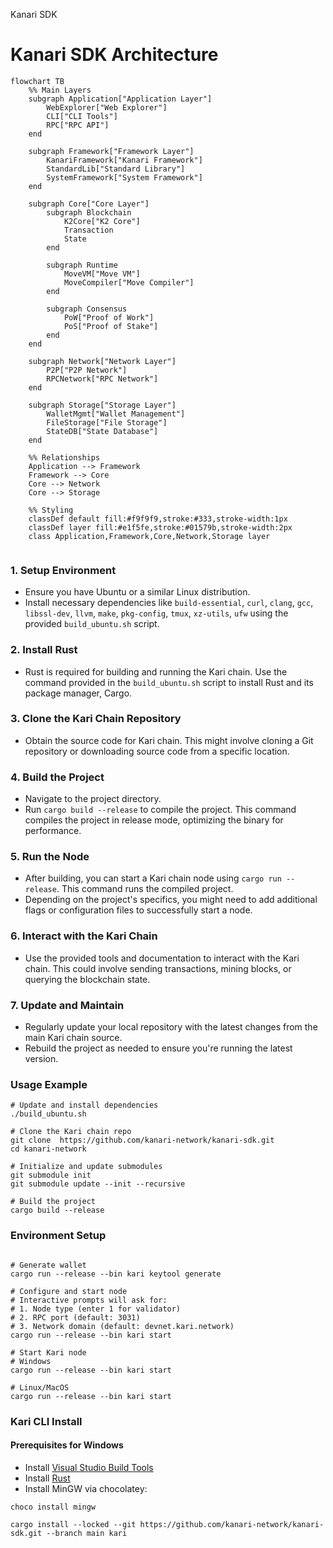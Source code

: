 Kanari SDK

# Kanari SDK Architecture

```mermaid
flowchart TB
    %% Main Layers
    subgraph Application["Application Layer"]
        WebExplorer["Web Explorer"]
        CLI["CLI Tools"]
        RPC["RPC API"]
    end

    subgraph Framework["Framework Layer"]
        KanariFramework["Kanari Framework"]
        StandardLib["Standard Library"]
        SystemFramework["System Framework"]
    end

    subgraph Core["Core Layer"]
        subgraph Blockchain
            K2Core["K2 Core"]
            Transaction
            State
        end
        
        subgraph Runtime
            MoveVM["Move VM"]
            MoveCompiler["Move Compiler"]
        end

        subgraph Consensus
            PoW["Proof of Work"]
            PoS["Proof of Stake"]
        end
    end

    subgraph Network["Network Layer"]
        P2P["P2P Network"]
        RPCNetwork["RPC Network"]
    end

    subgraph Storage["Storage Layer"]
        WalletMgmt["Wallet Management"]
        FileStorage["File Storage"]
        StateDB["State Database"]
    end

    %% Relationships
    Application --> Framework
    Framework --> Core
    Core --> Network
    Core --> Storage

    %% Styling
    classDef default fill:#f9f9f9,stroke:#333,stroke-width:1px
    classDef layer fill:#e1f5fe,stroke:#01579b,stroke-width:2px
    class Application,Framework,Core,Network,Storage layer
   
```

### 1. Setup Environment
- Ensure you have Ubuntu or a similar Linux distribution.
- Install necessary dependencies like `build-essential`, `curl`, `clang`, `gcc`, `libssl-dev`, `llvm`, `make`, `pkg-config`, `tmux`, `xz-utils`, `ufw` using the provided `build_ubuntu.sh` script.

### 2. Install Rust
- Rust is required for building and running the Kari chain. Use the command provided in the `build_ubuntu.sh` script to install Rust and its package manager, Cargo.

### 3. Clone the Kari Chain Repository
- Obtain the source code for Kari chain. This might involve cloning a Git repository or downloading source code from a specific location.

### 4. Build the Project
- Navigate to the project directory.
- Run `cargo build --release` to compile the project. This command compiles the project in release mode, optimizing the binary for performance.

### 5. Run the Node
- After building, you can start a Kari chain node using `cargo run --release`. This command runs the compiled project.
- Depending on the project's specifics, you might need to add additional flags or configuration files to successfully start a node.

### 6. Interact with the Kari Chain
- Use the provided tools and documentation to interact with the Kari chain. This could involve sending transactions, mining blocks, or querying the blockchain state.

### 7. Update and Maintain
- Regularly update your local repository with the latest changes from the main Kari chain source.
- Rebuild the project as needed to ensure you're running the latest version.

### Usage Example
```shell
# Update and install dependencies
./build_ubuntu.sh

# Clone the Kari chain repo 
git clone  https://github.com/kanari-network/kanari-sdk.git
cd kanari-network

# Initialize and update submodules
git submodule init
git submodule update --init --recursive

# Build the project
cargo build --release
```

### Environment Setup
```shell

# Generate wallet
cargo run --release --bin kari keytool generate

# Configure and start node
# Interactive prompts will ask for:
# 1. Node type (enter 1 for validator)
# 2. RPC port (default: 3031)
# 3. Network domain (default: devnet.kari.network)
cargo run --release --bin kari start

# Start Kari node
# Windows
cargo run --release --bin kari start

# Linux/MacOS
cargo run --release --bin kari start
```

### Kari CLI Install

#### Prerequisites for Windows
- Install [Visual Studio Build Tools](https://visualstudio.microsoft.com/visual-cpp-build-tools/)
- Install [Rust](https://www.rust-lang.org/tools/install)
- Install MinGW via chocolatey:
```shell
choco install mingw
```
```shell
cargo install --locked --git https://github.com/kanari-network/kanari-sdk.git --branch main kari
```
